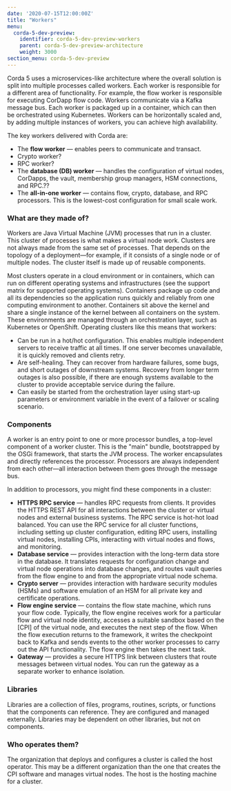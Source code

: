 ```yaml
---
date: '2020-07-15T12:00:00Z'
title: "Workers"
menu:
  corda-5-dev-preview:
    identifier: corda-5-dev-preview-workers
    parent: corda-5-dev-preview-architecture
    weight: 3000
section_menu: corda-5-dev-preview
---
```


Corda 5 uses a microservices-like architecture where the overall solution is split into multiple processes called workers. Each worker is responsible for a different area of functionality. For example, the flow worker is responsible for executing CorDapp flow code. Workers communicate via a Kafka message bus. Each worker is packaged up in a container, which can then be orchestrated using Kubernetes. Workers can be horizontally scaled and, by adding multiple instances of workers, you can achieve high availability.

The key workers delivered with Corda are:
* The **flow worker** — enables peers to communicate and transact.
* Crypto worker?
* RPC worker?
* The **database (DB) worker**  — handles the configuration of virtual nodes, CorDapps, the vault, membership group managers, HSM connections, and RPC.??
* The **all-in-one worker** — contains flow, crypto, database, and RPC processors. This is the lowest-cost configuration for small scale work.

### What are they made of?
Workers are Java Virtual Machine (JVM) processes that run in a cluster. This cluster of processes is what makes a virtual node work. Clusters are not always made from the same set of processes. That depends on the topology of a deployment—for example, if it consists of a single node or of multiple nodes. The cluster itself is made up of reusable components.

Most clusters operate in a cloud environment or in containers, which can run on different operating systems and infrastructures (see the support matrix for supported operating systems). Containers package up code and all its dependencies so the application runs quickly and reliably from one computing environment to another. Containers sit above the kernel and share a single instance of the kernel between all containers on the system. These environments are managed through an orchestration layer, such as Kubernetes or OpenShift. Operating clusters like this means that workers:

* Can be run in a hot/hot configuration. This enables multiple independent servers to receive traffic at all times. If one server becomes unavailable, it is quickly removed and clients retry.
* Are self-healing. They can recover from hardware failures, some bugs, and short outages of downstream systems. Recovery from longer term outages is also possible, if there are enough systems available to the cluster to provide acceptable service during the failure.
* Can easily be started from the orchestration layer using start-up parameters or environment variable in the event of a failover or scaling scenario.

### Components
A worker is an entry point to one or more processor bundles, a top-level component of a worker cluster. This is the "main" bundle, bootstrapped by the OSGi framework, that starts the JVM process. The worker encapsulates and directly references the processor. Processors are always independent from each other—all interaction between them goes through the message bus.

In addition to processors, you might find these components in a cluster:

* **HTTPS RPC service** — handles RPC requests from clients. It provides the HTTPS REST API for all interactions between the cluster or virtual nodes and external business systems. The RPC service is hot-hot load balanced. You can use the RPC service for all cluster functions, including setting up cluster configuration, editing RPC users, installing virtual nodes, installing CPIs, interacting with virtual nodes and flows, and monitoring.
* **Database service** — provides interaction with the long-term data store in the database. It translates requests for configuration change and virtual node operations into database changes, and routes vault queries from the flow engine to and from the appropriate virtual node schema.
* **Crypto server** — provides interaction with hardware security modules (HSMs) and software emulation of an HSM for all private key and certificate operations.
* **Flow engine service** — contains the flow state machine, which runs your flow code. Typically, the flow engine receives work for a particular flow and virtual node identity, accesses a suitable sandbox based on the [CPI] of the virtual node, and executes the next step of the flow. When the flow execution returns to the framework, it writes the checkpoint back to Kafka and sends events to the other worker processes to carry out the API functionality. The flow engine then takes the next task.
* **Gateway** — provides a secure HTTPS link between clusters that route messages between virtual nodes. You can run the gateway as a separate worker to enhance isolation.

### Libraries
Libraries are a collection of files, programs, routines, scripts, or functions that the components can reference. They are configured and managed externally. Libraries may be dependent on other libraries, but not on components.

### Who operates them?
The organization that deploys and configures a cluster is called the host operator. This may be a different organization than the one that creates the CPI software and manages virtual nodes. The host is the hosting machine for a cluster.
